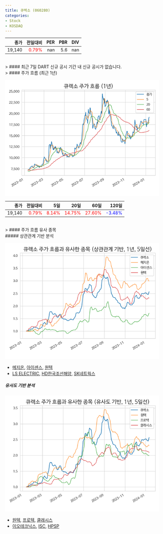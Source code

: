 ```yaml
---
title: 큐렉소 (060280)
categories:
- Stock
- KOSDAQ
---
```


|종가|전일대비|PER|PBR|DIV|
|---:|-------:|--:|--:|--:|
|19,140|<span style="color: red">0.79%</span>|nan|5.6|nan|

<!-- more -->

<br>
> #### 최근 7일 DART 신규 공시
기간 내 신규 공시가 없습니다.

<br>
> #### 주가 흐름 (최근 1년)

![060280](/assets/images/stock/060280.png)

|종가|전일대비|5일|20일|60일|120일|
|---:|-------:|--:|---:|---:|----:|
|19,140|<span style="color: red">0.79%</span>|<span style="color: red">8.14%</span>|<span style="color: red">14.75%</span>|<span style="color: red">27.60%</span>|<span style="color: blue">-3.48%</span>|

<br>
> #### 주가 흐름 유사 종목
<br>
##### 상관관계 기반 분석

![060280](/assets/images/stock/060280_corr.png)
- [메지온](/140410/), [아이센스](/099190/), [원텍](/336570/)
- [LS ELECTRIC](/010120/), [HD한국조선해양](/009540/), [SK네트웍스](/001740/)

##### 유사도 기반 분석

![060280](/assets/images/stock/060280_sim.png)
- [원텍](/336570/), [프로텍](/053610/), [클래시스](/214150/)
- [이오테크닉스](/039030/), [ISC](/095340/), [HPSP](/403870/)